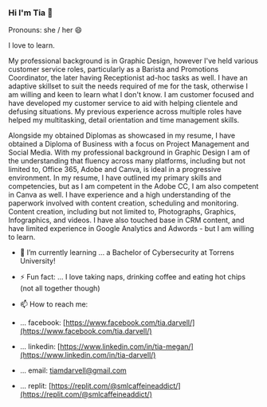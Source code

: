 ### Hi I'm Tia 👋
Pronouns: she / her 😄 

I love to learn.

My professional background is in Graphic Design, however I've held various customer service roles, particularly as a Barista and Promotions Coordinator, the later having Receptionist ad-hoc tasks as well. I have an adaptive skillset to suit the needs required of me for the task, otherwise I am willing and keen to learn what I don't know. I am customer focused and have developed my customer service to aid with helping clientele and defusing situations. My previous experience across multiple roles have helped my multitasking, detail orientation and time management skills.

Alongside my obtained Diplomas as showcased in my resume, I have obtained a Diploma of Business with a focus on Project Management and Social Media. With my professional background in Graphic Design I am of the understanding that fluency across many platforms, including but not limited to, Office 365, Adobe and Canva, is ideal in a progressive environment. In my resume, I have outlined my primary skills and competencies, but as I am competent in the Adobe CC, I am also competent in Canva as well. I have experience and a high understanding of the paperwork involved with content creation, scheduling and monitoring. Content creation, including but not limited to, Photographs, Graphics, Infographics, and videos. I have also touched base in CRM content, and have limited experience in Google Analytics and Adwords - but I am willing to learn.

- 🌱 I’m currently learning ... a Bachelor of Cybersecurity at Torrens University!
- ⚡ Fun fact: ... I love taking naps, drinking coffee and eating hot chips (not all together though)

- 📫 How to reach me: 
-    ... facebook: [https://www.facebook.com/tia.darvell/](https://www.facebook.com/tia.darvell/)
-    ... linkedin: [https://www.linkedin.com/in/tia-megan/](https://www.linkedin.com/in/tia-darvell/)
-    ... email: tiamdarvell@gmail.com
-    ... replit: [https://replit.com/@smlcaffeineaddict/](https://replit.com/@smlcaffeineaddict/)


<!--
**smlcaffeineaddict/smlcaffeineaddict** is a ✨ _special_ ✨ repository because its `README.md` (this file) appears on your GitHub profile.

Here are some ideas to get you started:

- 🔭 I’m currently working on ...
- 🌱 I’m currently learning ...
- 👯 I’m looking to collaborate on ...
- 🤔 I’m looking for help with ...
- 💬 Ask me about ...
- 📫 How to reach me: ...
- 😄 Pronouns: ...
- ⚡ Fun fact: ...
-->
